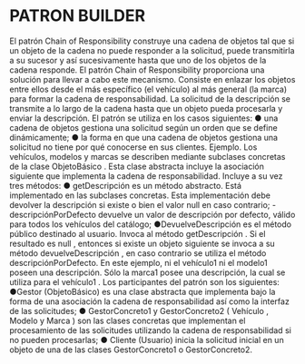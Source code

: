 # PATRON BUILDER 

El  patrón  Chain of Responsibility   construye  una  cadena  de  objetos  tal  que  si  un  objeto  de  la  cadena  no puede responder a la solicitud, puede transmitirla a su sucesor y así sucesivamente hasta que uno de los objetos 
de la cadena responde.
El patrón  Chain of Responsibility  proporciona una solución para llevar a cabo este mecanismo. Consiste en 
enlazar  los  objetos  entre  ellos  desde  el  más  específico  (el  vehículo)  al  más  general  (la  marca)  para formar  la cadena de responsabilidad. La solicitud de la descripción se transmite a lo largo de la cadena hasta que un objeto pueda procesarla y enviar la descripción. 
El patrón se utiliza en los casos siguientes: 
● una cadena de objetos gestiona una solicitud según un orden que se define dinámicamente; 
● la forma en que una cadena de objetos gestiona una solicitud no tiene por qué conocerse en sus clientes. 
Ejemplo.
Los vehículos,  modelos  y  marcas  se  describen  mediante  subclases  concretas  de  la  clase  ObjetoBásico .  Esta  clase abstracta  incluye  la  asociación  siguiente   que  implementa  la  cadena  de  responsabilidad.  Incluye  a  su  vez  tres 
métodos: 
● getDescripción   es  un  método  abstracto.  Está  implementado  en  las  subclases  concretas.  Esta 
implementación debe devolver la descripción si existe o bien el valor  null  en caso contrario; 
-descripciónPorDefecto  devuelve un valor de descripción por defecto, válido para todos los vehículos 
del catálogo; 
●DevuelveDescripción  es el método público destinado al usuario. Invoca al método  getDescripción . Si 
el  resultado  es  null ,  entonces  si  existe  un  objeto  siguiente   se  invoca  a  su  método 
devuelveDescripción , en caso contrario se utiliza el método  descripciónPorDefecto.
En este ejemplo, ni el  vehículo1  ni el  modelo1  poseen una descripción. Sólo la  marca1  posee una descripción, la cual se utiliza para el  vehículo1 .
Los participantes del patrón son los siguientes: 
●Gestor (ObjetoBásico)  es  una  clase  abstracta  que  implementa  bajo  la  forma  de  una  asociación  la 
cadena de responsabilidad así como la interfaz de las solicitudes; 
● GestorConcreto1   y  GestorConcreto2   ( Vehículo ,  Modelo   y  Marca )  son  las  clases  concretas  que 
implementan el procesamiento de las solicitudes utilizando la cadena de responsabilidad si no pueden 
procesarlas; 
● Cliente (Usuario)   inicia  la  solicitud  inicial  en  un  objeto  de  una  de  las  clases  GestorConcreto1   o GestorConcreto2.

